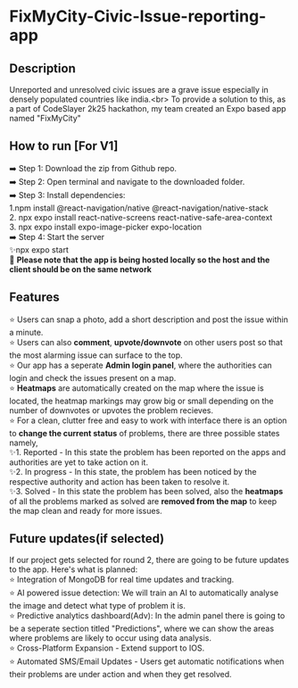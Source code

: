 # FixMyCity-Civic-Issue-reporting-app
## Description<br>
Unreported and unresolved civic issues are a grave issue especially in densely populated countries like india.&lt;br>
To provide a solution to this, as a part of CodeSlayer 2k25 hackathon, my team created an Expo based app named "FixMyCity"<br>
## How to run [For V1] <br>
➡️ Step 1: Download the zip from Github repo.<br>
➡️ Step 2: Open terminal and navigate to the downloaded folder.<br>
➡️ Step 3: Install dependencies:<br>1.npm install @react-navigation/native @react-navigation/native-stack<br>2. npx expo install react-native-screens react-native-safe-area-context<br>3. npx expo install expo-image-picker expo-location<br>
➡️ Step 4: Start the server<br>✨npx expo start<br>
🛑 **Please note that the app is being hosted locally so the host and the client should be on the same network**
## Features<br>
⭐ Users can snap a photo, add a short description and post the issue within a minute.<br>
⭐ Users can also **comment**, **upvote/downvote** on other users post so that the most alarming issue can surface to the top.<br>
⭐ Our app has a seperate **Admin login panel**, where the authorities can login and check the issues present on a map.<br>
⭐ **Heatmaps** are automatically created on the map where the issue is located, the heatmap markings may grow big or small depending on the number of downvotes or upvotes the problem recieves.<br>
⭐ For a clean, clutter free and easy to work with interface there is an option to **change the current status** of problems, there are three possible states namely, <br>✨1. Reported - In this state the problem has been reported on the apps and authorities are yet to take action on it.<br>✨2. In progress - In this state, the problem has been noticed by the respective authority and action has been taken to resolve it.<br>✨3. Solved - In this state the problem has been solved, also the **heatmaps** of all the problems marked as solved are **removed from the map** to keep the map clean and ready for more issues.<br>
## Future updates(if selected)<br>
If our project gets selected for round 2, there are going to be future updates to the app. Here's what is planned:<br>
⭐ Integration of MongoDB for real time updates and tracking.<br>
⭐ AI powered issue detection: We will train an AI to automatically analyse the image and detect what type of problem it is.<br>
⭐ Predictive analytics dashboard(Adv): In the admin panel there is going to be a seperate section titled "Predictions", where we can show the areas where problems are likely to occur using data analysis.<br>
⭐ Cross-Platform Expansion - Extend support to IOS.<br>
⭐ Automated SMS/Email Updates - Users get automatic notifications when their problems are under action and when they get resolved.

